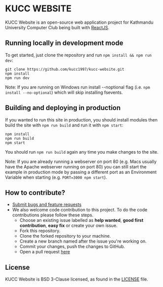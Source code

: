 # KUCC WEBSITE

KUCC Website is an open-source web application project for Kathmandu University Computer Club being built with [ReactJS](https://reactjs.org/).

## Running locally in development mode

To get started, just clone the repository and run `npm install && npm run dev`:

    git clone https://github.com/kucc1997/kucc-website.git
    npm install
    npm run dev

Note: If you are running on Windows run install --noptional flag (i.e. `npm install --no-optional`) which will skip installing fsevents.

## Building and deploying in production

If you wanted to run this site in production, you should install modules then build the site with `npm run build` and run it with `npm start`:

    npm install
    npm run build
    npm start

You should run `npm run build` again any time you make changes to the site.

Note: If you are already running a webserver on port 80 (e.g. Macs usually have the Apache webserver running on port 80) you can still start the example in production mode by passing a different port as an Environment Variable when starting (e.g. `PORT=3000 npm start`).

## How to contribute?

- [Submit bugs and feature requests](https://github.com/kucc1997/kucc-website/issues)
- We also welcome code contribution to this project. To do the code contributions please follow these steps.
  - Choose an existing issue labelled as **help wanted**, **good first contribution**, **easy fix** or create your own issue.
  - Fork this repository.
  - Clone the forked repository to your machine.
  - Create a new branch named after the issue you're working on.
  - Commit your changes, push the changes to GitHub.
  - Open a pull request [here](https://github.com/kucc1997/kucc-website/pulls)

## License

KUCC Website is BSD 3-Clause licensed, as found in the [LICENSE](LICENSE) file.
